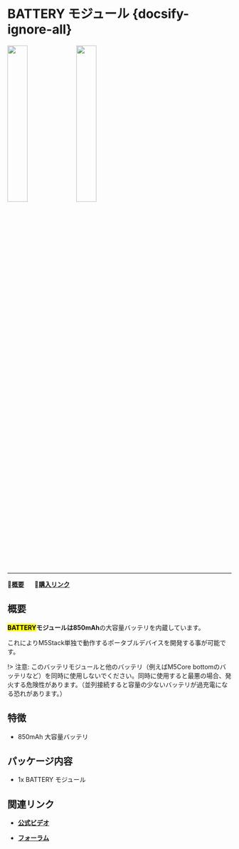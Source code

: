 # BATTERY モジュール {docsify-ignore-all}

<img src="assets/img/product_pics/module/module_battery_01.png" width="30%" height="30%"> <img src="assets/img/product_pics/module/module_battery_02.png" width="30%" height="30%">

***

:memo:**[概要](#概要)**&nbsp;&nbsp;&nbsp;&nbsp;&nbsp;&nbsp;🛒**[購入リンク](https://www.aliexpress.com/store/product/M5Stack-Official-In-Stock-Battery-Module-for-Arduino-ESP32-Core-Development-Kit-Capacity-850mAh-Stackable-IoT/3226069_32839688875.html?spm=2114.12010610.8148356.8.7b26c4a1uVFob3.html)**

## 概要

**<mark>BATTERY</mark>**モジュールは**850mAh**の大容量バッテリを内蔵しています。

これによりM5Stack単独で動作するポータブルデバイスを開発する事が可能です。

!> 注意: このバッテリモジュールと他のバッテリ（例えばM5Core bottomのバッテリなど）を同時に使用しないでください。同時に使用すると最悪の場合、発火する危険性があります。（並列接続すると容量の少ないバッテリが過充電になる恐れがあります。）

## 特徴

- 850mAh 大容量バッテリ

## パッケージ内容

- 1x BATTERY モジュール

## 関連リンク

- **[公式ビデオ](https://www.youtube.com/channel/UCozgFVglWYQXbvTmGyS739w)**

- **[フォーラム](http://forum.m5stack.com/)**
